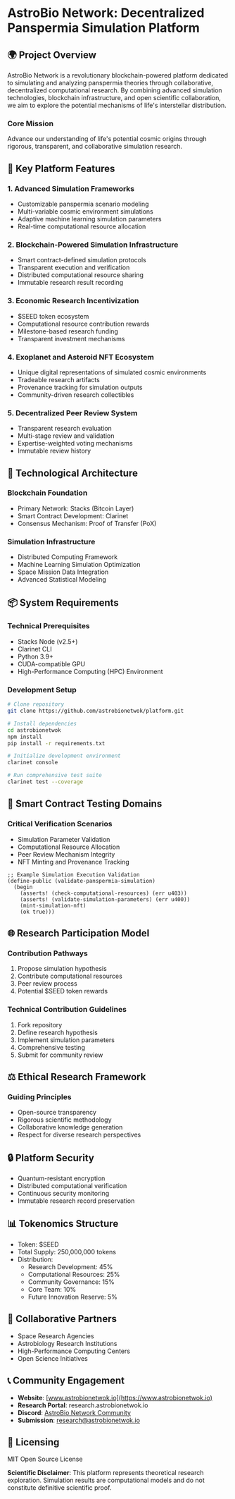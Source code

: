 # AstroBio Network: Decentralized Panspermia Simulation Platform

## 🌍 Project Overview

AstroBio Network is a revolutionary blockchain-powered platform dedicated to simulating and analyzing panspermia theories through collaborative, decentralized computational research. By combining advanced simulation technologies, blockchain infrastructure, and open scientific collaboration, we aim to explore the potential mechanisms of life's interstellar distribution.

### Core Mission
Advance our understanding of life's potential cosmic origins through rigorous, transparent, and collaborative simulation research.

## 🚀 Key Platform Features

### 1. Advanced Simulation Frameworks
- Customizable panspermia scenario modeling
- Multi-variable cosmic environment simulations
- Adaptive machine learning simulation parameters
- Real-time computational resource allocation

### 2. Blockchain-Powered Simulation Infrastructure
- Smart contract-defined simulation protocols
- Transparent execution and verification
- Distributed computational resource sharing
- Immutable research result recording

### 3. Economic Research Incentivization
- $SEED token ecosystem
- Computational resource contribution rewards
- Milestone-based research funding
- Transparent investment mechanisms

### 4. Exoplanet and Asteroid NFT Ecosystem
- Unique digital representations of simulated cosmic environments
- Tradeable research artifacts
- Provenance tracking for simulation outputs
- Community-driven research collectibles

### 5. Decentralized Peer Review System
- Transparent research evaluation
- Multi-stage review and validation
- Expertise-weighted voting mechanisms
- Immutable review history

## 🔬 Technological Architecture

### Blockchain Foundation
- Primary Network: Stacks (Bitcoin Layer)
- Smart Contract Development: Clarinet
- Consensus Mechanism: Proof of Transfer (PoX)

### Simulation Infrastructure
- Distributed Computing Framework
- Machine Learning Simulation Optimization
- Space Mission Data Integration
- Advanced Statistical Modeling

## 📦 System Requirements

### Technical Prerequisites
- Stacks Node (v2.5+)
- Clarinet CLI
- Python 3.9+
- CUDA-compatible GPU
- High-Performance Computing (HPC) Environment

### Development Setup
```bash
# Clone repository
git clone https://github.com/astrobionetwok/platform.git

# Install dependencies
cd astrobionetwok
npm install
pip install -r requirements.txt

# Initialize development environment
clarinet console

# Run comprehensive test suite
clarinet test --coverage
```

## 🧪 Smart Contract Testing Domains

### Critical Verification Scenarios
- Simulation Parameter Validation
- Computational Resource Allocation
- Peer Review Mechanism Integrity
- NFT Minting and Provenance Tracking

```clarinet
;; Example Simulation Execution Validation
(define-public (validate-panspermia-simulation)
  (begin
    (asserts! (check-computational-resources) (err u403))
    (asserts! (validate-simulation-parameters) (err u400))
    (mint-simulation-nft)
    (ok true)))
```

## 🌐 Research Participation Model

### Contribution Pathways
1. Propose simulation hypothesis
2. Contribute computational resources
3. Peer review process
4. Potential $SEED token rewards

### Technical Contribution Guidelines
1. Fork repository
2. Define research hypothesis
3. Implement simulation parameters
4. Comprehensive testing
5. Submit for community review

## ⚖️ Ethical Research Framework

### Guiding Principles
- Open-source transparency
- Rigorous scientific methodology
- Collaborative knowledge generation
- Respect for diverse research perspectives

## 🔒 Platform Security

- Quantum-resistant encryption
- Distributed computational verification
- Continuous security monitoring
- Immutable research record preservation

## 📊 Tokenomics Structure

- Token: $SEED
- Total Supply: 250,000,000 tokens
- Distribution:
    - Research Development: 45%
    - Computational Resources: 25%
    - Community Governance: 15%
    - Core Team: 10%
    - Future Innovation Reserve: 5%

## 🤝 Collaborative Partners
- Space Research Agencies
- Astrobiology Research Institutions
- High-Performance Computing Centers
- Open Science Initiatives

## 📞 Community Engagement
- **Website**: [www.astrobionetwok.io](https://www.astrobionetwok.io)
- **Research Portal**: research.astrobionetwok.io
- **Discord**: [AstroBio Network Community](https://discord.gg/astrobionetwok)
- **Submission**: research@astrobionetwok.io

## 📄 Licensing
MIT Open Source License

**Scientific Disclaimer**: This platform represents theoretical research exploration. Simulation results are computational models and do not constitute definitive scientific proof.
